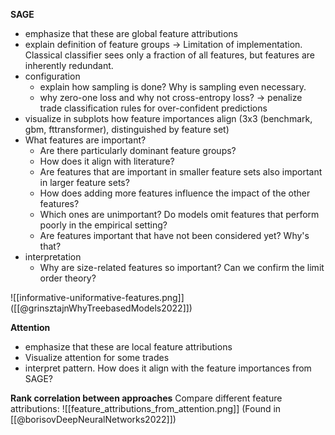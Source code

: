 **SAGE**
- emphasize that these are global feature attributions
- explain definition of feature groups -> Limitation of implementation. Classical classifier sees only a fraction of all features, but features are inherently redundant.
- configuration
	- explain how sampling is done? Why is sampling even necessary.
	- why zero-one loss and why not cross-entropy loss? -> penalize trade classification rules for over-confident predictions
- visualize in subplots how feature importances align (3x3 (benchmark, gbm, fttransformer), distinguished by feature set)
- What features are important?
	- Are there particularly dominant feature groups?
	- How does it align with literature?
	- Are features that are important in smaller feature sets also important in larger feature sets?
	- How does adding more features influence the impact of the other features?
	- Which ones are unimportant? Do models omit features that perform poorly in the empirical setting?
	- Are features important that have not been considered yet? Why's that?
- interpretation
	- Why are size-related features so important? Can we confirm the limit order theory? 

![[informative-uniformative-features.png]]
([[@grinsztajnWhyTreebasedModels2022]])

**Attention**
- emphasize that these are local feature attributions
- Visualize attention for some trades
- interpret pattern. How does it align with the feature importances from SAGE?

**Rank correlation between approaches**
Compare different feature attributions:
![[feature_attributions_from_attention.png]]
(Found in [[@borisovDeepNeuralNetworks2022]])
